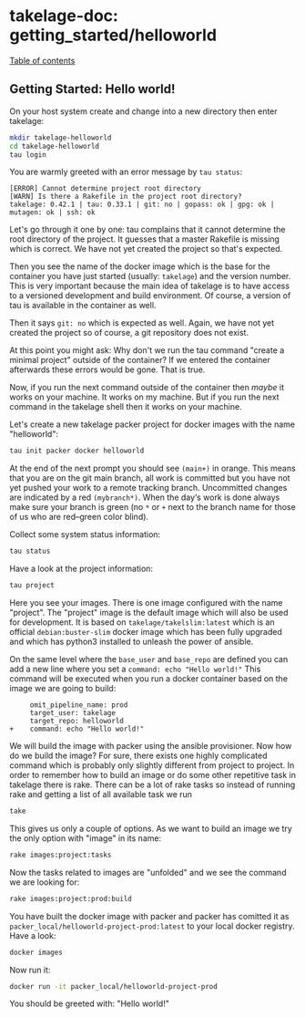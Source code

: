 # takelage-doc: getting_started/helloworld

[Table of contents](../../README.md)

## Getting Started: Hello world!

On your host system create and change into a new directory then enter takelage:

```bash
mkdir takelage-helloworld
cd takelage-helloworld
tau login
```

You are warmly greeted with an error message by `tau status`:

```
[ERROR] Cannot determine project root directory
[WARN] Is there a Rakefile in the project root directory?
takelage: 0.42.1 | tau: 0.33.1 | git: no | gopass: ok | gpg: ok | mutagen: ok | ssh: ok
```

Let's go through it one by one:
tau complains that it cannot determine the root directory of the project. It guesses that a master Rakefile is missing which is correct. We have not yet created the project so that's expected.

Then you see the name of the docker image which is the base for the container you have just started (usually: `takelage`) and the version number. This is very important because the main idea of takelage is to have access to a versioned development and build environment. Of course, a version of tau is available in the container as well.

Then it says `git: no` which is expected as well. Again, we have not yet created the project so of course, a git repository does not exist.

At this point you might ask: Why don't we run the tau command "create a minimal project" outside of the container? If we entered the container afterwards these errors would be gone. That is true.

Now, if you run the next command outside of the container then _maybe_ it works on your machine. It works on my machine. But if you run the next command in the takelage shell then it works on your machine.

Let's create a new takelage packer project for docker images with the name "helloworld":

```bash
tau init packer docker helloworld
```

At the end of the next prompt you should see `(main+)` in orange. This means that you are on the git main branch, all work is committed but you have not yet pushed your work to a remote tracking branch. Uncommitted changes are indicated by a red `(mybranch*)`. When the day‘s work is done always make sure your branch is green (no `*` or `+` next to the branch name for those of us who are red–green color blind).

Collect some system status information:

```bash
tau status
```

Have a look at the project information:

```bash
tau project
```

Here you see your images. There is one image configured with the name "project". The "project" image is the default image which will also be used for development. It is based on `takelage/takelslim:latest` which is an official `debian:buster-slim` docker image which has been fully upgraded and which has python3 installed to unleash the power of ansible.

On the same level where the `base_user` and `base_repo` are defined you can add a new line where you set a `command: echo "Hello world!"` This command will be executed when you run a docker container based on the image we are going to build:

```
     omit_pipeline_name: prod
     target_user: takelage
     target_repo: helloworld
+    command: echo "Hello world!"
```

We will build the image with packer using the ansible provisioner.
Now how do we build the image? For sure, there exists one highly complicated command which is probably only slightly different from project to project. In order to remember how to build an image or do some other repetitive task in takelage there is rake. There can be a lot of rake tasks so instead of running rake and getting a list of all available task we run

```bash
take
```

This gives us only a couple of options. As we want to build an image we try the only option with "image" in its name:

```bash
rake images:project:tasks
```

Now the tasks related to images are "unfolded" and we see the command we are looking for:

```bash
rake images:project:prod:build
```

You have built the docker image with packer and packer has comitted it as `packer_local/helloworld-project-prod:latest` to your local docker registry. Have a look:

```bash
docker images
```

Now run it:

```bash
docker run -it packer_local/helloworld-project-prod
```

You should be greeted with: "Hello world!"
